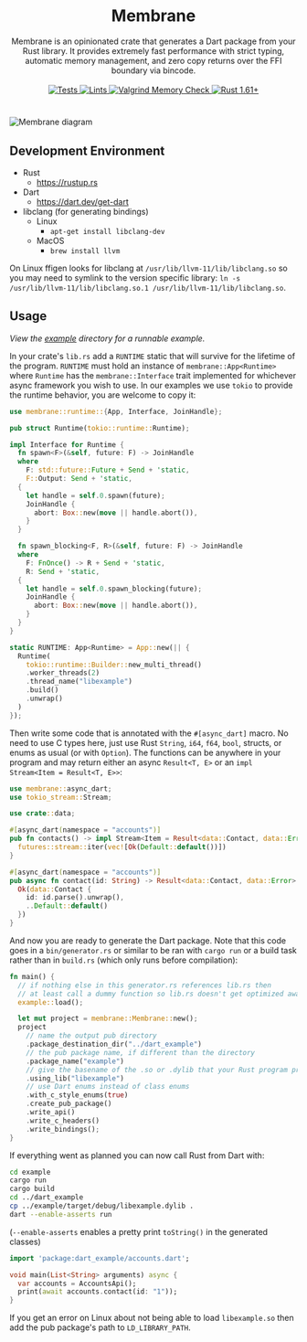 <h1 align="center">Membrane</h1>
<div align="center">
  Membrane is an opinionated crate that generates a Dart package from your Rust library. It provides extremely fast performance with strict typing, automatic memory management, and zero copy returns over the FFI boundary via bincode.
</div>

<br />

<div align="center">
  <a href="https://github.com/jerel/membrane">
    <img src="https://github.com/jerel/membrane/workflows/Tests/badge.svg"
      alt="Tests" />
  </a>
  <a href="https://github.com/jerel/membrane">
    <img src="https://github.com/jerel/membrane/workflows/Clippy%20%26%20Format/badge.svg"
      alt="Lints" />
  </a>
  <a href="https://github.com/jerel/membrane">
    <img src="https://github.com/jerel/membrane/workflows/Valgrind%20Memory%20Check/badge.svg"
      alt="Valgrind Memory Check" />
  </a>
  <a href="https://github.com/jerel/membrane">
    <img src="https://img.shields.io/badge/rust-1.61%2B-orange.svg"
      alt="Rust 1.61+" />
  </a>
</div>

<h1 align="center"></h1>

![Membrane diagram](https://user-images.githubusercontent.com/322706/138164299-6a29158e-3d52-4981-a7b6-a3bfc0368823.png)

## Development Environment

* Rust
  * https://rustup.rs
* Dart
  * https://dart.dev/get-dart
* libclang (for generating bindings)
  * Linux
    * `apt-get install libclang-dev`
  * MacOS
    * `brew install llvm`

On Linux ffigen looks for libclang at `/usr/lib/llvm-11/lib/libclang.so` so you may need to symlink to the version specific library: `ln -s /usr/lib/llvm-11/lib/libclang.so.1 /usr/lib/llvm-11/lib/libclang.so`.

## Usage

_View the [example](https://github.com/jerel/membrane/tree/main/example) directory for a runnable example._

In your crate's `lib.rs` add a `RUNTIME` static that will survive for the lifetime of the program. `RUNTIME` must hold an instance of `membrane::App<Runtime>` where `Runtime` has the `membrane::Interface` trait implemented for whichever async framework you wish to use. In our examples we use `tokio` to provide the runtime behavior, you are welcome to copy it:
``` rust
use membrane::runtime::{App, Interface, JoinHandle};

pub struct Runtime(tokio::runtime::Runtime);

impl Interface for Runtime {
  fn spawn<F>(&self, future: F) -> JoinHandle
  where
    F: std::future::Future + Send + 'static,
    F::Output: Send + 'static,
  {
    let handle = self.0.spawn(future);
    JoinHandle {
      abort: Box::new(move || handle.abort()),
    }
  }

  fn spawn_blocking<F, R>(&self, future: F) -> JoinHandle
  where
    F: FnOnce() -> R + Send + 'static,
    R: Send + 'static,
  {
    let handle = self.0.spawn_blocking(future);
    JoinHandle {
      abort: Box::new(move || handle.abort()),
    }
  }
}

static RUNTIME: App<Runtime> = App::new(|| {
  Runtime(
    tokio::runtime::Builder::new_multi_thread()
    .worker_threads(2)
    .thread_name("libexample")
    .build()
    .unwrap()
  )
});
```

Then write some code that is annotated with the `#[async_dart]` macro. No need to use C types here, just use Rust `String`, `i64`, `f64`, `bool`, structs, or enums as usual (or with `Option`). The functions can be anywhere in your program and may return either an async `Result<T, E>` or an `impl Stream<Item = Result<T, E>>`:

``` rust
use membrane::async_dart;
use tokio_stream::Stream;

use crate::data;

#[async_dart(namespace = "accounts")]
pub fn contacts() -> impl Stream<Item = Result<data::Contact, data::Error>> {
  futures::stream::iter(vec![Ok(Default::default())])
}

#[async_dart(namespace = "accounts")]
pub async fn contact(id: String) -> Result<data::Contact, data::Error> {
  Ok(data::Contact {
    id: id.parse().unwrap(),
    ..Default::default()
  })
}
```

And now you are ready to generate the Dart package. Note that this code goes in a `bin/generator.rs` or similar to be ran with `cargo run` or a build task rather than in `build.rs` (which only runs before compilation):

``` rust
fn main() {
  // if nothing else in this generator.rs references lib.rs then
  // at least call a dummy function so lib.rs doesn't get optimized away
  example::load();

  let mut project = membrane::Membrane::new();
  project
    // name the output pub directory
    .package_destination_dir("../dart_example")
    // the pub package name, if different than the directory
    .package_name("example")
    // give the basename of the .so or .dylib that your Rust program provides
    .using_lib("libexample")
    // use Dart enums instead of class enums
    .with_c_style_enums(true)
    .create_pub_package()
    .write_api()
    .write_c_headers()
    .write_bindings();
}
```

If everything went as planned you can now call Rust from Dart with:

``` bash
cd example
cargo run
cargo build
cd ../dart_example
cp ../example/target/debug/libexample.dylib .
dart --enable-asserts run
```
(`--enable-asserts` enables a pretty print `toString()` in the generated classes)

``` dart
import 'package:dart_example/accounts.dart';

void main(List<String> arguments) async {
  var accounts = AccountsApi();
  print(await accounts.contact(id: "1"));
}
```

If you get an error on Linux about not being able to load `libexample.so` then add the pub package's path to `LD_LIBRARY_PATH`.
